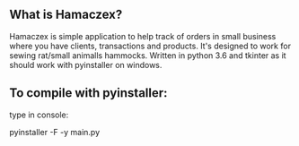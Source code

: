 

## What is Hamaczex?

Hamaczex is simple application to help track of orders in small business where you have clients, transactions and products. 
It's designed to work for sewing rat/small animalls hammocks. 
Written in python 3.6 and tkinter as it should work with pyinstaller on windows.

## To compile with pyinstaller:

type in console:

pyinstaller -F -y main.py
